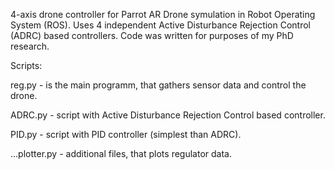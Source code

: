 4-axis drone controller for Parrot AR Drone symulation in Robot Operating System (ROS). Uses 4 independent Active Disturbance Rejection Control (ADRC) based controllers. Code was written for purposes of my PhD research.


Scripts:

reg.py - is the main programm, that gathers sensor data and control the drone.

ADRC.py - script with Active Disturbance Rejection Control based controller.

PID.py - script with PID controller (simplest than ADRC).

...plotter.py - additional files, that plots regulator data.

